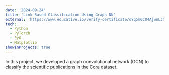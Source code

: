 ```yaml
---
date: '2024-09-24'
title: 'Link-Based Classification Using Graph NN'
external: 'https://www.educative.io/verify-certificate/oYq5mGC84AjwnLJGlT2OwZvyNJvZsq'
tech:
  - Python
  - PyTorch
  - PyG
  - Matplotlib
showInProjects: true
---
```


In this project, we developed a graph convolutional network (GCN) to classify the scientific publications in the Cora dataset.

